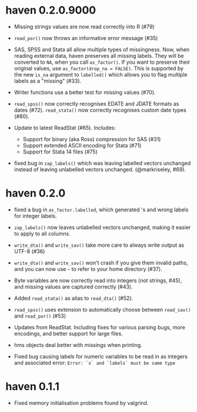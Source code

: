 # haven 0.2.0.9000

* Missing strings values are now read correctly into R (#79)

* `read_por()` now throws an informative error message (#35)

* SAS, SPSS and Stata all allow multiple types of missingness. Now, when 
  reading external data, haven preserves all missing labels. They will be 
  converted to `NA`, when you call `as_factor()`. If you want to preserve
  their original values, use `as_factor(drop_na = FALSE)`. This is supported
  by the new `is_na` argument to `labelled()` which allows you to flag 
  multiple labels as a "missing" (#33). 

* Writer functions use a better test for missing values (#70).

* `read_spss()` now correctly recognises EDATE and JDATE formats as dates (#72).
  `read_stata()` now correctly recognises custom date types (#80).

* Update to latest ReadStat (#65). Includes: 

    * Support for binary (aka Ross) compression for SAS (#31)
    * Support extended ASCII encoding for Stata (#71)
    * Support for Stata 14 files (#75)

* fixed bug in `zap_labels()` which was leaving labelled vectors unchanged
  instead of leaving unlabelled vectors unchanged. (@markriseley, #69).

# haven 0.2.0

* fixed a bug in `as_factor.labelled`, which generated <NA>'s and wrong 
  labels for integer labels.

* `zap_labels()` now leaves unlabelled vectors unchanged, making it easier
  to apply to all columns.

* `write_dta()` and `write_sav()` take more care to always write output as
  UTF-8 (#36)

* `write_dta()` and `write_sav()` won't crash if you give them invalid paths,
  and you can now use `~` to refer to your home directory (#37).

* Byte variables are now correctly read into integers (not strings, #45), 
  and missing values are captured correctly (#43).

* Added `read_stata()` as alias to `read_dta()` (#52).

* `read_spss()` uses extension to automatically choose between `read_sav()`
  and `read_por()` (#53)

* Updates from ReadStat. Including fixes for various parsing bugs, more 
  encodings, and better support for large files.

* hms objects deal better with missings when printing.

* Fixed bug causing labels for numeric variables to be read in as
  integers and associated error: ``Error: `x` and `labels` must be same type``

# haven 0.1.1

* Fixed memory initialisation problems found by valgrind.

